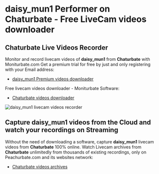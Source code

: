# daisy_mun1 Performer on Chaturbate - Free LiveCam videos downloader

## Chaturbate Live Videos Recorder

Monitor and record livecam videos of **daisy_mun1** from **Chaturbate** with Moniturbate.com
Get a premium trial for free by just and only registering with your Email address:
* [daisy_mun1 Premium videos downloader](https://moniturbate.com/request-demo-licence-key.html)

Free livecam videos downloader - Moniturbate Software:
* [Chaturbate videos downloader](https://moniturbate.com/moniturbate-download-software.html)

![daisy_mun1 livecam videos recorder](https://peachurnet.com/templates/moniturbate-software.png)


## Capture daisy_mun1 videos from the Cloud and watch your recordings on Streaming

Without the need of downloading a software, capture **daisy_mun1** livecam videos from **Chaturbate** 100% online.
Watch Livecam archives from **Chaturbate** unlimitedly from thousands of existing recordings, only on Peachurbate.com and its websites network:
* [Chaturbate videos archives](https://peachurnet.com/)